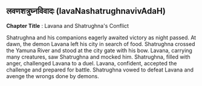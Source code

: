 ## लवणशत्रुघ्नविवादः (lavaNashatrughnavivAdaH)
**Chapter Title** : Lavana and Shatrughna's Conflict

Shatrughna and his companions eagerly awaited victory as night passed. At dawn, the demon Lavana left his city in search of food. Shatrughna crossed the Yamuna River and stood at the city gate with his bow. Lavana, carrying many creatures, saw Shatrughna and mocked him. Shatrughna, filled with anger, challenged Lavana to a duel. Lavana, confident, accepted the challenge and prepared for battle. Shatrughna vowed to defeat Lavana and avenge the wrongs done by demons.